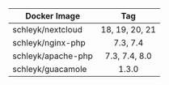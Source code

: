 
| Docker Image        |      Tag                           |
|---------------------|:----------------------------------:|
| schleyk/nextcloud   | 18, 19, 20, 21                     |
| schleyk/nginx-php   | 7.3, 7.4                           |
| schleyk/apache-php  | 7.3, 7.4, 8.0                      |
| schleyk/guacamole   | 1.3.0                              |
